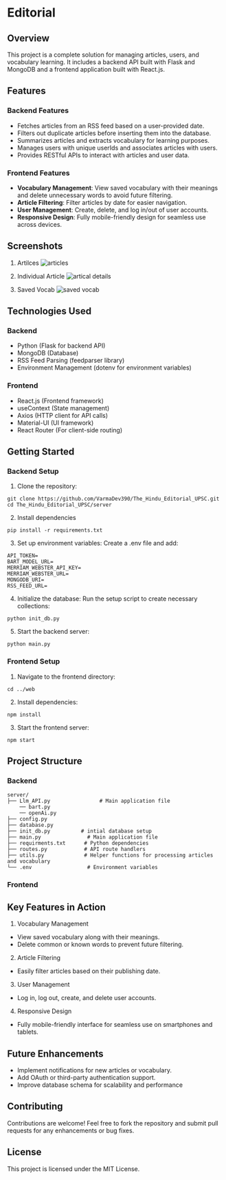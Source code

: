 # Editorial

## Overview
This project is a complete solution for managing articles, users, and vocabulary learning. It includes a backend API built with Flask and MongoDB and a frontend application built with React.js. 

## Features
### Backend Features
- Fetches articles from an RSS feed based on a user-provided date.
- Filters out duplicate articles before inserting them into the database.
- Summarizes articles and extracts vocabulary for learning purposes.
- Manages users with unique userIds and associates articles with users.
- Provides RESTful APIs to interact with articles and user data.

### Frontend Features
- **Vocabulary Management**: View saved vocabulary with their meanings and delete unnecessary words to avoid future filtering.
- **Article Filtering**: Filter articles by date for easier navigation.
- **User Management**: Create, delete, and log in/out of user accounts.
- **Responsive Design**: Fully mobile-friendly design for seamless use across devices.

## Screenshots
1. Artilces
![articles](https://github.com/user-attachments/assets/db1eb4c6-3916-4966-a3e9-f9dcf431b95d)

2. Individual Article
![artical details](https://github.com/user-attachments/assets/251b0f66-eb4f-46ce-9d77-c23ae0df9da5)

3. Saved Vocab
![saved vocab](https://github.com/user-attachments/assets/9efa4586-7928-4552-95d3-34433cf8181d)

## Technologies Used
### Backend
- Python (Flask for backend API)
- MongoDB (Database)
- RSS Feed Parsing (feedparser library)
- Environment Management (dotenv for environment variables)

### Frontend
- React.js (Frontend framework)
- useContext (State management)
- Axios (HTTP client for API calls)
- Material-UI (UI framework)
- React Router (For client-side routing)


## Getting Started
### Backend Setup
1. Clone the repository:
```
git clone https://github.com/VarmaDev390/The_Hindu_Editorial_UPSC.git
cd The_Hindu_Editorial_UPSC/server
```

2. Install dependencies
```
pip install -r requirements.txt
```

3. Set up environment variables: Create a .env file and add:
```
API_TOKEN=
BART_MODEL_URL=
MERRIAM_WEBSTER_API_KEY=
MERRIAM_WEBSTER_URL=
MONGODB_URI=
RSS_FEED_URL=
```

4. Initialize the database: Run the setup script to create necessary collections:
```
python init_db.py
```

5. Start the backend server:
```
python main.py
```

### Frontend Setup
1. Navigate to the frontend directory:
```
cd ../web
```

2. Install dependencies:
```
npm install
```

3. Start the frontend server:
```
npm start
```

## Project Structure
### Backend
```
server/
├── Llm_API.py                # Main application file
    ── bart.py
    ── openAi.py
├── config.py
├── database.py
├── init_db.py          # intial database setup
├── main.py               # Main application file
├── requirments.txt      # Python dependencies
├── routes.py            # API route handlers
├── utils.py             # Helper functions for processing articles and vocabulary
└── .env                  # Environment variables
```

### Frontend


## Key Features in Action
1. Vocabulary Management
- View saved vocabulary along with their meanings.
- Delete common or known words to prevent future filtering.

2. Article Filtering
- Easily filter articles based on their publishing date.

3. User Management
- Log in, log out, create, and delete user accounts.

4. Responsive Design
- Fully mobile-friendly interface for seamless use on smartphones and tablets.

## Future Enhancements
- Implement notifications for new articles or vocabulary.
- Add OAuth or third-party authentication support.
- Improve database schema for scalability and performance

## Contributing
Contributions are welcome! Feel free to fork the repository and submit pull requests for any enhancements or bug fixes.

## License
This project is licensed under the MIT License.
